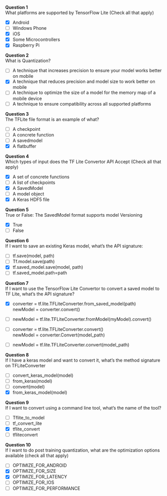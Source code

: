 **Question 1**<br>
What platforms are supported by TensorFlow Lite (Check all that apply)
- [x] Android
- [ ] Windows Phone
- [x] iOS
- [x] Some Microcontrollers
- [x] Raspberry Pi 

**Question 2**<br>
What is Quantization?
- [ ] A technique that increases precision to ensure your model works better on mobile
- [x] A technique that reduces precision and model size to work better on mobile
- [ ] A technique to optimize the size of a model for the memory map of a mobile device
- [ ] A technique to ensure compatibility across all supported platforms

**Question 3**<br>
The TFLite file format is an example of what?
- [ ] A checkpoint
- [ ] A concrete function
- [ ] A savedmodel
- [x] A flatbuffer

**Question 4**<br>
Which types of input does the TF Lite Convertor API Accept (Check all that apply)
- [x] A set of concrete functions
- [ ] A list of checkpoints
- [x] A SavedModel
- [ ] A model object
- [x] A Keras HDF5 file

**Question 5**<br>
True or False: The SavedModel format supports model Versioning
- [x] True
- [ ] False

**Question 6**<br>
If I want to save an existing Keras model, what’s the API signature:
- [ ] tf.save(model, path)
- [ ] Tf.model.save(path)
- [x] tf.saved_model.save(model, path)
- [ ] tf.saved_model.path=path

**Question 7**<br>
If I want to use the TensorFlow Lite Convertor to convert a saved model to TF Lite, what’s the API signature?
- [x] converter = tf.lite.TFLiteConverter.from_saved_model(path)<br>
      newModel = converter.convert()

- [ ] newModel = tf.lite.TFLiteConverter.fromModel(myModel).convert()

- [ ] converter = tf.lite.TFLiteConverter.convert()<br>
      newModel = converter.Convert(model_path)

- [ ] newModel = tf.lite.TFLiteConverter.convert(model_path)

**Question 8**<br>
If I have a keras model and want to convert it, what’s the method signature on TFLiteConverter
- [ ] convert_keras_model(model)
- [ ] from_keras(model)
- [ ] convert(model)
- [x] from_keras_model(model)

**Question 9**<br>
If I want to convert using a command line tool, what’s the name of the tool?
- [ ] Tflite_to_model
- [ ] tf_convert_lite
- [x] tflite_convert
- [ ] tfliteconvert

**Question 10**<br>
If I want to do post training quantization, what are the optimization options available (check all that apply)
- [ ] OPTIMIZE_FOR_ANDROID
- [x] OPTIMIZE_FOR_SIZE
- [x] OPTIMIZE_FOR_LATENCY
- [ ] OPTIMIZE_FOR_IOS
- [ ] OPTIMIZE_FOR_PERFORMANCE
